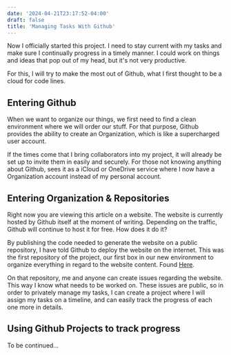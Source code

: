 ```yaml
---
date: '2024-04-21T23:17:52-04:00'
draft: false
title: 'Managing Tasks With Github'
---
```


Now I officially started this project. I need to stay current with my tasks and make sure I continually progress in a timely manner. I could work on things and ideas that pop out of my head, but it's not very productive.

For this, I will try to make the most out of Github, what I first thought to be a cloud for code lines.

## Entering Github
When we want to organize our things, we first need to find a clean environment where we will order our stuff. For that purpose, Github provides the ability to create an Organization, which is like a supercharged user account.

If the times come that I bring collaborators into my project, it will already be set up to invite them in easily and securely. For those not knowing anything about Github, sees it as a iCloud or OneDrive service where I now have a Organization account instead of my personal account.

## Entering Organization & Repositories
Right now you are viewing this article on a website. The website is currently hosted by Github itself at the moment of writing. Depending on the traffic, Github will continue to host it for free. How does it do it?

By publishing the code needed to generate the website on a public repository, I have told Github to deploy the website on the internet. This was the first repository of the project, our first box in our new environment to organize everything in regard to the website content. Found [Here](https://github.com/Keepin-Tracks/keepintracks.com).

On that repository, me and anyone can create issues regarding the website. This way I know what needs to be worked on. These issues are public, so in order to privately manage my tasks, I can create a project where I will assign my tasks on a timeline, and can easily track the progress of each one more in details.

## Using Github Projects to track progress
To be continued...